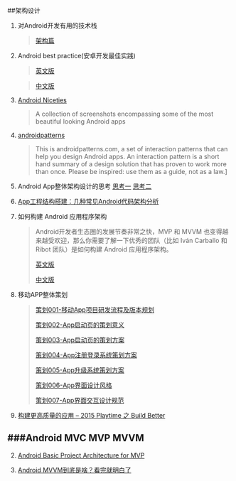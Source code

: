 ##架构设计

	
1. 对Android开发有用的技术栈
	
	>[架构篇](http://android.jobbole.com/82051/)

3. Android best practice(安卓开发最佳实践)
	>[英文版](https://github.com/futurice/android-best-practices)

	>[中文版](https://github.com/futurice/android-best-practices/blob/master/translations/Chinese/README.cn.md)


4. [Android Niceties](http://androidniceties.tumblr.com/)
	>A collection of screenshots encompassing some of the most beautiful looking Android apps

5. [androidpatterns](http://unitid.nl/androidpatterns/)
	>This is androidpatterns.com, a set of interaction patterns that can help you design Android apps. An interaction pattern is a short hand summary of a design solution that has proven to work more than once. Please be inspired: use them as a guide, not as a law.]
6. Android App整体架构设计的思考
[思考一](http://blog.csdn.net/luyi325xyz/article/details/43085409)
[思考二](http://blog.csdn.net/luyi325xyz/article/details/43482123)

7. [App工程结构搭建：几种常见Android代码架构分析](http://www.uml.org.cn/mobiledev/201310211.asp)

8. 如何构建 Android 应用程序架构

	>Android开发者生态圈的发展节奏非常之快，MVP 和 MVVM 也变得越来越受欢迎，那么你需要了解一下优秀的团队（比如 Iván Carballo 和 Ribot 团队）是如何构建 Android 应用程序架构。 
	>	
	>[英文版](https://medium.com/ribot-labs/android-application-architecture-8b6e34acda65#.qghebjnfc)
	>
	>[中文版](http://www.jianshu.com/p/8ca27934c6e6)

9. 移动APP整体策划

	> [策划001-移动App项目研发流程及版本规划](http://www.jianshu.com/p/dfbdfb54f425)
	>  
	> [策划002-App启动页的策划意义](http://www.jianshu.com/p/4bbc32e6a98b)
	>  
	> [策划003-App启动页的策划方案](http://www.jianshu.com/p/b4a143061837)
	>  
	> [策划004-App注册登录系统策划方案](http://www.jianshu.com/p/022176795559)
	>  
	> [策划005-App升级系统策划方案](http://www.jianshu.com/p/058800a511de)
	>  
	> [策划006-App界面设计风格](http://www.jianshu.com/p/f69503531704)
	>  
	> [策划007-App界面交互设计规范](http://www.jianshu.com/p/8c51090e3a39) 


11. [构建更高质量的应用 – 2015 Playtime 之 Build Better](http://chinagdg.org/2015/12/%E6%9E%84%E5%BB%BA%E6%9B%B4%E9%AB%98%E8%B4%A8%E9%87%8F%E7%9A%84%E5%BA%94%E7%94%A8/#rd?sukey=fc78a68049a14bb26c717b0ed20bdc0134d14f32474bf53a54b4e99c122847a4be59ee736367bfb9cfc6c5930d58aa97)

###Android MVC MVP MVVM
---

2. [Android Basic Project Architecture for MVP](https://medium.com/mobiwise-blog/android-basic-project-architecture-for-mvp-72f4b33252d0)

3. [Android MVVM到底是啥？看完就明白了](http://mp.weixin.qq.com/s?__biz=MzA4MjU5NTY0NA==&mid=401410759&idx=1&sn=89f0e3ddf9f21f6a5d4de4388ef2c32f#rd)